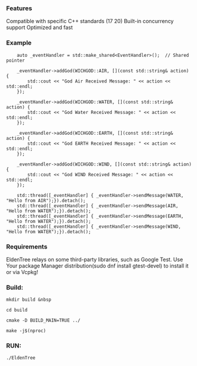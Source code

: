 ### Features

Compatible with specific C++ standards (17  20)
Built-in concurrency support
Optimized and fast

### Example
```
    auto _eventHandler = std::make_shared<EventHandler>();  // Shared pointer

    _eventHandler->addGod(WICHGOD::AIR, [](const std::string& action) {
        std::cout << "God Air Received Message: " << action << std::endl;
    });

    _eventHandler->addGod(WICHGOD::WATER, [](const std::string& action) {
        std::cout << "God Water Received Message: " << action << std::endl;
    });

    _eventHandler->addGod(WICHGOD::EARTH, [](const std::string& action) {
        std::cout << "God EARTH Received Message: " << action << std::endl;
    });

    _eventHandler->addGod(WICHGOD::WIND, [](const std::string& action) {
        std::cout << "God WIND Received Message: " << action << std::endl;
    });

    std::thread([_eventHandler] { _eventHandler->sendMessage(WATER, "Hello from AIR");}).detach();
    std::thread([_eventHandler] { _eventHandler->sendMessage(AIR, "Hello from WATER");}).detach();
    std::thread([_eventHandler] { _eventHandler->sendMessage(EARTH, "Hello from WATER");}).detach();
    std::thread([_eventHandler] { _eventHandler->sendMessage(WIND, "Hello from WATER");}).detach();
```

### Requirements
EldenTree relays on some third-party libraries, such as  Google Test. 
Use Your package Manager  distribution(sudo dnf install gtest-devel) to install it or via Vcpkg!


### Build:

`mkdir build &nbsp`

`cd build`

`cmake -D BUILD_MAIN=TRUE ../`

`make -j$(nproc)`


### RUN:

`./EldenTree`